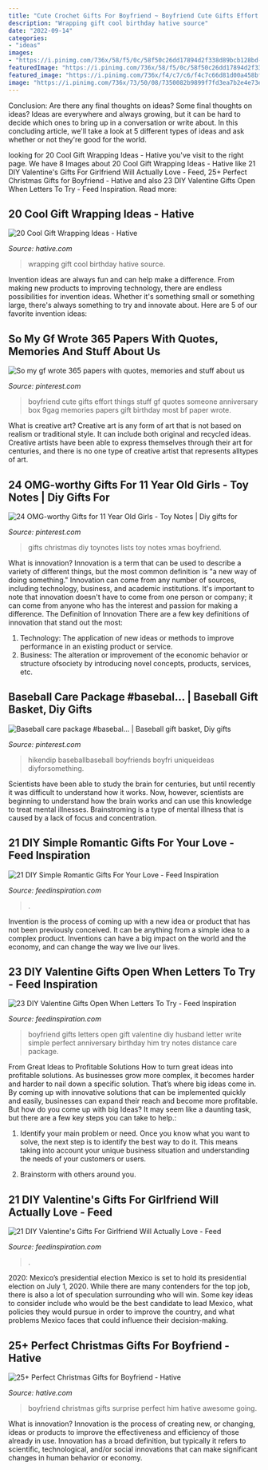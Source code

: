 ```yaml
---
title: "Cute Crochet Gifts For Boyfriend ~ Boyfriend Cute Gifts Effort Things Stuff Gf Quotes Someone Anniversary Box 9gag Memories Papers Gift Birthday Most Bf Paper Wrote"
description: "Wrapping gift cool birthday hative source"
date: "2022-09-14"
categories:
- "ideas"
images:
- "https://i.pinimg.com/736x/58/f5/0c/58f50c26dd17894d2f338d89bcb128bd--presents-for-your-boyfriend-cute-stuff-to-do-for-your-boyfriend.jpg"
featuredImage: "https://i.pinimg.com/736x/58/f5/0c/58f50c26dd17894d2f338d89bcb128bd--presents-for-your-boyfriend-cute-stuff-to-do-for-your-boyfriend.jpg"
featured_image: "https://i.pinimg.com/736x/f4/c7/c6/f4c7c66d81d00a458bfbc4b7ec2fad34.jpg"
image: "https://i.pinimg.com/736x/73/50/08/7350082b9899f7fd3ea7b2e4e73e4ed1.jpg"
---
```



Conclusion: Are there any final thoughts on ideas?
Some final thoughts on ideas? Ideas are everywhere and always growing, but it can be hard to decide which ones to bring up in a conversation or write about. In this concluding article, we'll take a look at 5 different types of ideas and ask whether or not they're good for the world.

	

		
looking for 20 Cool Gift Wrapping Ideas - Hative you've visit to the right page. We have 8 Images about 20 Cool Gift Wrapping Ideas - Hative like 21 DIY Valentine&#039;s Gifts For Girlfriend Will Actually Love - Feed, 25+ Perfect Christmas Gifts for Boyfriend - Hative and also 23 DIY Valentine Gifts Open When Letters To Try - Feed Inspiration. Read more:
		
    
## 20 Cool Gift Wrapping Ideas - Hative

<img loading=lazy src="http://hative.com/wp-content/uploads/2014/10/gift-wrapping-ideas/3-cool-gift-wrapping-ideas.jpg" onerror="this.onerror=null;this.src='https://tse2.mm.bing.net/th?id=OIP.IumchR58nq-vAcfGyDOSDAHaJ4&amp;pid=15.1';" alt="20 Cool Gift Wrapping Ideas - Hative">

_Source: hative.com_

>wrapping gift cool birthday hative source. 

	

Invention ideas are always fun and can help make a difference. From making new products to improving technology, there are endless possibilities for invention ideas. Whether it's something small or something large, there's always something to try and innovate about. Here are 5 of our favorite invention ideas:

    
## So My Gf Wrote 365 Papers With Quotes, Memories And Stuff About Us

<img loading=lazy src="https://i.pinimg.com/736x/58/f5/0c/58f50c26dd17894d2f338d89bcb128bd--presents-for-your-boyfriend-cute-stuff-to-do-for-your-boyfriend.jpg" onerror="this.onerror=null;this.src='https://tse3.mm.bing.net/th?id=OIP.dK6B30vO-XGu2b9Q0aFsogHaJ3&amp;pid=15.1';" alt="So my gf wrote 365 papers with quotes, memories and stuff about us">

_Source: pinterest.com_

>boyfriend cute gifts effort things stuff gf quotes someone anniversary box 9gag memories papers gift birthday most bf paper wrote. 

	

What is creative art?
Creative art is any form of art that is not based on realism or traditional style. It can include both original and recycled ideas. Creative artists have been able to express themselves through their art for centuries, and there is no one type of creative artist that represents alltypes of art.

    
## 24 OMG-worthy Gifts For 11 Year Old Girls - Toy Notes | Diy Gifts For

<img loading=lazy src="https://i.pinimg.com/736x/f4/c7/c6/f4c7c66d81d00a458bfbc4b7ec2fad34.jpg" onerror="this.onerror=null;this.src='https://tse1.mm.bing.net/th?id=OIP.DfQ0wKNRgzolivQe4GxFKgHaOV&amp;pid=15.1';" alt="24 OMG-worthy Gifts for 11 Year Old Girls - Toy Notes | Diy gifts for">

_Source: pinterest.com_

>gifts christmas diy toynotes lists toy notes xmas boyfriend. 

	

What is innovation?
Innovation is a term that can be used to describe a variety of different things, but the most common definition is "a new way of doing something." Innovation can come from any number of sources, including technology, business, and academic institutions. It's important to note that innovation doesn't have to come from one person or company; it can come from anyone who has the interest and passion for making a difference.
The Definition of Innovation
There are a few key definitions of innovation that stand out the most: 
1. Technology: The application of new ideas or methods to improve performance in an existing product or service. 
2. Business: The alteration or improvement of the economic behavior or structure ofsociety by introducing novel concepts, products, services, etc. 

    
## Baseball Care Package #basebal... | Baseball Gift Basket, Diy Gifts

<img loading=lazy src="https://i.pinimg.com/736x/73/50/08/7350082b9899f7fd3ea7b2e4e73e4ed1.jpg" onerror="this.onerror=null;this.src='https://tse4.mm.bing.net/th?id=OIP.q97njcP-Mr_7ggTr_4ba7gHaJ3&amp;pid=15.1';" alt="Baseball care package #basebal... | Baseball gift basket, Diy gifts">

_Source: pinterest.com_

>hikendip baseballbaseball boyfriends boyfri uniqueideas diyforsomething. 

	

Scientists have been able to study the brain for centuries, but until recently it was difficult to understand how it works. Now, however, scientists are beginning to understand how the brain works and can use this knowledge to treat mental illnesses. Brainstroming is a type of mental illness that is caused by a lack of focus and concentration.

    
## 21 DIY Simple Romantic Gifts For Your Love - Feed Inspiration

<img loading=lazy src="http://feedinspiration.com/wp-content/uploads/2017/01/Romantic-DIY-Valentines-Gifts-for-Him.jpg" onerror="this.onerror=null;this.src='https://tse2.mm.bing.net/th?id=OIP.FpMsGZH0y3bLbHgENR9HWgHaL8&amp;pid=15.1';" alt="21 DIY Simple Romantic Gifts For Your Love - Feed Inspiration">

_Source: feedinspiration.com_

>. 

	

Invention is the process of coming up with a new idea or product that has not been previously conceived. It can be anything from a simple idea to a complex product. Inventions can have a big impact on the world and the economy, and can change the way we live our lives.

    
## 23 DIY Valentine Gifts Open When Letters To Try - Feed Inspiration

<img loading=lazy src="http://feedinspiration.com/wp-content/uploads/2016/12/Perfect-gift-for-boyfriend.jpg" onerror="this.onerror=null;this.src='https://tse1.mm.bing.net/th?id=OIP.J9BJ5Ro-QDwv9-xSf6OkIQHaJ6&amp;pid=15.1';" alt="23 DIY Valentine Gifts Open When Letters To Try - Feed Inspiration">

_Source: feedinspiration.com_

>boyfriend gifts letters open gift valentine diy husband letter write simple perfect anniversary birthday him try notes distance care package. 

	

From Great Ideas to Profitable Solutions
How to turn great ideas into profitable solutions. As businesses grow more complex, it becomes harder and harder to nail down a specific solution. That’s where big ideas come in. By coming up with innovative solutions that can be implemented quickly and easily, businesses can expand their reach and become more profitable.
But how do you come up with big Ideas? It may seem like a daunting task, but there are a few key steps you can take to help.:

1) Identify your main problem or need. Once you know what you want to solve, the next step is to identify the best way to do it. This means taking into account your unique business situation and understanding the needs of your customers or users.

2) Brainstorm with others around you.

    
## 21 DIY Valentine&#039;s Gifts For Girlfriend Will Actually Love - Feed

<img loading=lazy src="https://www.feedinspiration.com/wp-content/uploads/2016/12/DIY-Valentines-Day-Gift-1.jpg" onerror="this.onerror=null;this.src='https://tse2.mm.bing.net/th?id=OIP.sj16fMUKO12fp8sDtfEjrgHaLK&amp;pid=15.1';" alt="21 DIY Valentine&#039;s Gifts For Girlfriend Will Actually Love - Feed">

_Source: feedinspiration.com_

>. 

	

2020: Mexico’s presidential election
Mexico is set to hold its presidential election on July 1, 2020. While there are many contenders for the top job, there is also a lot of speculation surrounding who will win. Some key ideas to consider include who would be the best candidate to lead Mexico, what policies they would pursue in order to improve the country, and what problems Mexico faces that could influence their decision-making.

    
## 25+ Perfect Christmas Gifts For Boyfriend - Hative

<img loading=lazy src="https://hative.com/wp-content/uploads/2015/11/christmas-gifts-for-boyfriend/9-christmas-gifts-for-boyfriend.jpg" onerror="this.onerror=null;this.src='https://tse3.mm.bing.net/th?id=OIP.IoAzvBSxJjW4AkRHDv2lcwHaO8&amp;pid=15.1';" alt="25+ Perfect Christmas Gifts for Boyfriend - Hative">

_Source: hative.com_

>boyfriend christmas gifts surprise perfect him hative awesome going. 

	

What is innovation?
Innovation is the process of creating new, or changing, ideas or products to improve the effectiveness and efficiency of those already in use. Innovation has a broad definition, but typically it refers to scientific, technological, and/or social innovations that can make significant changes in human behavior or economy.

